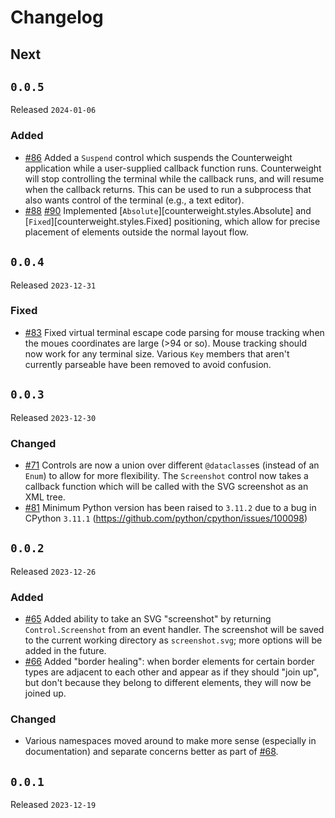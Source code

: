 # Changelog

## Next

## `0.0.5`

Released `2024-01-06`

### Added

- [#86](https://github.com/JoshKarpel/counterweight/pull/86)
  Added a `Suspend` control which suspends the Counterweight application while a user-supplied callback function runs.
  Counterweight will stop controlling the terminal while the callback runs, and will resume when the callback returns.
  This can be used to run a subprocess that also wants control of the terminal (e.g., a text editor).
- [#88](https://github.com/JoshKarpel/counterweight/pull/88)
  [#90](https://github.com/JoshKarpel/counterweight/pull/90)
  Implemented [`Absolute`][counterweight.styles.Absolute] and [`Fixed`][counterweight.styles.Fixed]
  positioning, which allow for precise placement of elements outside the normal layout flow.

## `0.0.4`

Released `2023-12-31`

### Fixed

- [#83](https://github.com/JoshKarpel/counterweight/pull/83)
  Fixed virtual terminal escape code parsing for mouse tracking when the moues coordinates are large (>94 or so).
  Mouse tracking should now work for any terminal size.
  Various `Key` members that aren't currently parseable have been removed to avoid confusion.

## `0.0.3`

Released `2023-12-30`

### Changed

- [#71](https://github.com/JoshKarpel/counterweight/pull/71)
  Controls are now a union over different `@dataclass`es (instead of an `Enum`) to allow for more flexibility.
  The `Screenshot` control now takes a callback function which will be called with the SVG screenshot as an XML tree.
- [#81](https://github.com/JoshKarpel/counterweight/pull/81)
  Minimum Python version has been raised to `3.11.2` due to a bug in CPython `3.11.1` (https://github.com/python/cpython/issues/100098)

## `0.0.2`

Released `2023-12-26`

### Added

- [#65](https://github.com/JoshKarpel/counterweight/pull/65)
  Added ability to take an SVG "screenshot" by returning `Control.Screenshot` from an event handler.
  The screenshot will be saved to the current working directory as `screenshot.svg`; more options will be added in the future.
- [#66](https://github.com/JoshKarpel/counterweight/pull/66)
  Added "border healing": when border elements for certain border types are adjacent to each other and appear as if they
  should "join up", but don't because they belong to different elements, they will now be joined up.

### Changed

- Various namespaces moved around to make more sense (especially in documentation)
  and separate concerns better as part of [#68](https://github.com/JoshKarpel/counterweight/pull/68).

## `0.0.1`

Released `2023-12-19`
